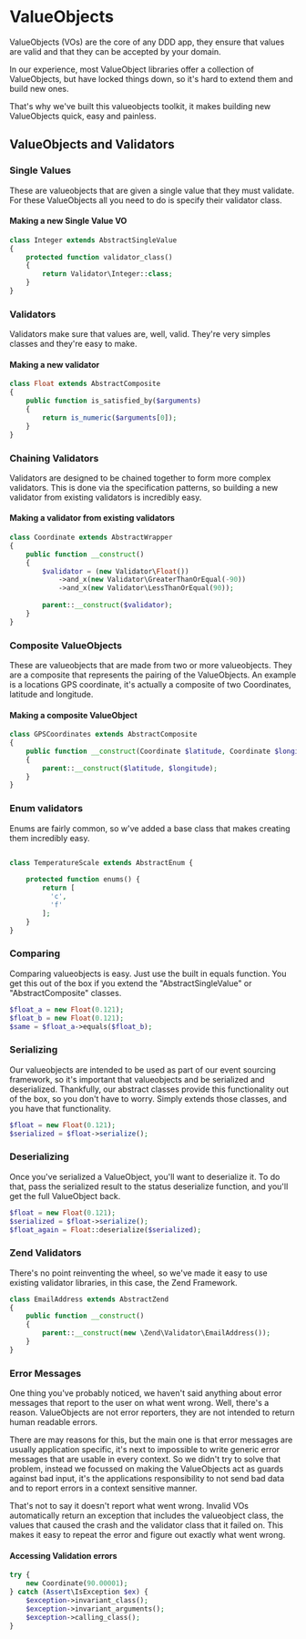 # ValueObjects

ValueObjects (VOs) are the core of any DDD app, they ensure that values are valid and that they can be accepted by your domain.

In our experience, most ValueObject libraries offer a collection of ValueObjects, but have locked things down, so it's hard to extend them and build new ones.

That's why we've built this valueobjects toolkit, it makes building new ValueObjects quick, easy and painless.

## ValueObjects and Validators

### Single Values
These are valueobjects that are given a single value that they must validate. For these ValueObjects all you need to do is specify their validator class.

#### Making a new Single Value VO
```php
class Integer extends AbstractSingleValue 
{    
    protected function validator_class()
    {
        return Validator\Integer::class;
    }
}
```

### Validators
Validators make sure that values are, well, valid. They're very simples classes and they're easy to make. 

#### Making a new validator
```php
class Float extends AbstractComposite
{    
    public function is_satisfied_by($arguments)
    {
        return is_numeric($arguments[0]);
    }
}
```

### Chaining Validators
Validators are designed to be chained together to form more complex validators. This is done via the specification patterns, so building a new validator from existing validators is incredibly easy.

#### Making a validator from existing validators
```php
class Coordinate extends AbstractWrapper
{
    public function __construct()
    {
        $validator = (new Validator\Float())
            ->and_x(new Validator\GreaterThanOrEqual(-90))
            ->and_x(new Validator\LessThanOrEqual(90));
        
        parent::__construct($validator);
    }
}
```

### Composite ValueObjects
These are valueobjects that are made from two or more valueobjects. They are a composite that represents the pairing of the ValueObjects.
An example is a locations GPS coordinate, it's actually a composite of two Coordinates, latitude and longitude.

#### Making a composite ValueObject
```php
class GPSCoordinates extends AbstractComposite 
{   
    public function __construct(Coordinate $latitude, Coordinate $longitude) 
	{
        parent::__construct($latitude, $longitude);
    }
}
```

### Enum validators
Enums are fairly common, so w've added a base class that makes creating them incredibly easy.
```php

class TemperatureScale extends AbstractEnum {
    
    protected function enums() {
        return [
          'c',
          'f'
        ];
    }
}
```

### Comparing
Comparing valueobjects is easy. Just use the built in equals function. You get this out of the box if you extend the "AbstractSingleValue" or "AbstractComposite" classes.
```php
$float_a = new Float(0.121);
$float_b = new Float(0.121);
$same = $float_a->equals($float_b);
```

### Serializing
Our valueobjects are intended to be used as part of our event sourcing framework, so it's important that valueobjects and be serialized and deserialized.
Thankfully, our abstract classes provide this functionality out of the box, so you don't have to worry. Simply extends those classes, and you have that functionality.
```php
$float = new Float(0.121);
$serialized = $float->serialize();
```

### Deserializing
Once you've serialized a ValueObject, you'll want to deserialize it. To do that, pass the serialized result to the status deserialize function, and you'll get the full ValueObject back.
```php
$float = new Float(0.121);
$serialized = $float->serialize();
$float_again = Float::deserialize($serialized);
```

### Zend Validators
There's no point reinventing the wheel, so we've made it easy to use existing validator libraries, in this case, the Zend Framework.
```php
class EmailAddress extends AbstractZend
{ 
    public function __construct() 
    {
        parent::__construct(new \Zend\Validator\EmailAddress());
    }
}
```

### Error Messages
One thing you've probably noticed, we haven't said anything about error messages that report to the user on what went wrong.
Well, there's a reason. ValueObjects are not error reporters, they are not intended to return human readable errors.

There are may reasons for this, but the main one is that error messages are usually application specific, it's next to impossible to write generic error messages that are usable in every context.
So we didn't try to solve that problem, instead we focussed on making the ValueObjects act as guards against bad input, it's the applications responsibility to not send bad data and to report errors in a context sensitive manner.

That's not to say it doesn't report what went wrong. Invalid VOs automatically return an exception that includes the valueobject class, the values that caused the crash and the validator class that it failed on.
This makes it easy to repeat the error and figure out exactly what went wrong.

#### Accessing Validation errors
```php
try {
    new Coordinate(90.00001);
} catch (Assert\IsException $ex) {
    $exception->invariant_class();
    $exception->invariant_arguments();
    $exception->calling_class();
}
```
